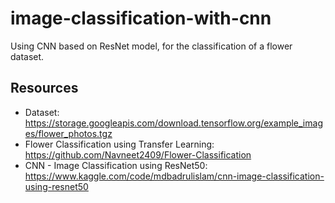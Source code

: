 # image-classification-with-cnn

Using CNN based on ResNet model, for the classification of a flower dataset.

## Resources

- Dataset: https://storage.googleapis.com/download.tensorflow.org/example_images/flower_photos.tgz
- Flower Classification using Transfer Learning: https://github.com/Navneet2409/Flower-Classification
- CNN - Image Classification using ResNet50: https://www.kaggle.com/code/mdbadrulislam/cnn-image-classification-using-resnet50